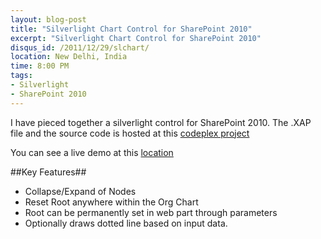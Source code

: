 ```yaml
---
layout: blog-post
title: "Silverlight Chart Control for SharePoint 2010"
excerpt: "Silverlight Chart Control for SharePoint 2010"
disqus_id: /2011/12/29/slchart/
location: New Delhi, India
time: 8:00 PM
tags:
- Silverlight
- SharePoint 2010
---
```


I have pieced together a silverlight control for SharePoint 2010. The .XAP file and the source code is hosted at this [codeplex project](http://madhur.codeplex.com)

You can see a live demo at this [location](/silverdemo/Index.html)

##Key Features##

* Collapse/Expand of Nodes
* Reset Root anywhere within the Org Chart
* Root can be permanently set in web part through parameters
* Optionally draws dotted line based on input data.

